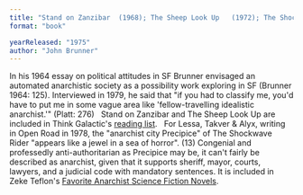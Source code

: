```yaml
---
title: "Stand on Zanzibar  (1968); The Sheep Look Up   (1972); The Shockwave Rider"
format: "book"

yearReleased: "1975"
author: "John Brunner"
---
```

In his 1964 essay on political attitudes in SF Brunner  envisaged an automated anarchistic society as a possibility work exploring in SF  (Brunner 1964: 125). Interviewed in 1979, he said that  "if you had to classify me, you'd have to put me in some vague area like 'fellow-travelling idealistic anarchist.'"  (Platt: 276)
 
Stand on Zanzibar and The Sheep Look Up are  included in Think Galactic's <a href="http://thinkgalactic.org/reading-lists/by-author/">reading list</a>.
 
For Lessa, Takver & Alyx, writing in Open Road in 1978, the  "anarchist city Precipice" of The Shockwave Rider "appears like a jewel in a sea of horror". (13) Congenial and professedly anti-authoritarian as Precipice may be, it can't fairly be described as anarchist, given that it supports sheriff, mayor, courts, lawyers, and a judicial code with mandatory sentences.  It is included in Zeke Teflon's <a href="http://seesharppress.wordpress.com/2013/10/24/anarchist-science-fiction-favorite-novels/"> Favorite Anarchist Science Fiction Novels</a>.